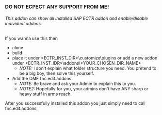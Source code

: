 ###  DO NOT ECPECT ANY SUPPORT FROM ME! 

######  This addon can show all installed SAP ECTR addon and enable/disable individual addons.

If you wanna use this then
 - clone
 - build
 - place it under <ECTR_INST_DIR>\customize\plugins or add a new addon under <ECTR_INST_IDR>\addons\\<YOUR_CHOSEN_DIR_NAME>
   - *NOTE:* I don't explain what folder structure you need. You pretend to be a big boy, then solve this yourself.
 - Add the OMF fnc.edit.addons
   - *NOTE:* Be brave and ask your Admin to explain this to you.
   - *NOTE2:* Hopefully for you, your admins don't have ANY sharp or heavy stuff in arms reach.
  
After you successfully installed this addon you just simply need to call fnc.edit.addons

